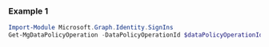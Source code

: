 ### Example 1
``` powershell
Import-Module Microsoft.Graph.Identity.SignIns
Get-MgDataPolicyOperation -DataPolicyOperationId $dataPolicyOperationId
```
